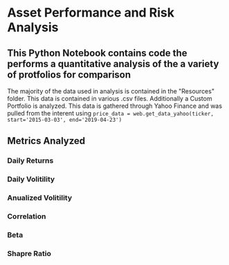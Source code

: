 # Asset Performance and Risk Analysis

## This Python Notebook contains code the performs a quantitative analysis of the a variety of protfolios for comparison
The majority of the data used in analysis is contained in the "Resources" folder. This data is contained in various .csv files. Additionally a Custom Portfolio is analyzed. This data is gathered through Yahoo Finance and was pulled from the interent using
`price_data = web.get_data_yahoo(ticker, start='2015-03-03', end='2019-04-23')`

## Metrics Analyzed
### Daily Returns
### Daily Volitility
### Anualized Volitility
### Correlation
### Beta
### Shapre Ratio